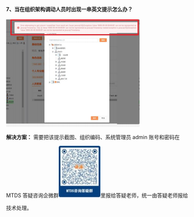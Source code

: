 <a name="bookmark7"></a>**7、当在组织架构调动人员时出现一串英文提示怎么办？**

![](Aspose.Words.955081b2-65f6-4309-844b-133ee40a773f.014.png)

**解决方案：**  需要把该提示截图、组织编码、系统管理员  admin  账号和密码在

MTDS 答疑咨询企微群![](Aspose.Words.955081b2-65f6-4309-844b-133ee40a773f.015.jpeg)里报给答疑老师，统一由答疑老师报给

技术处理。

